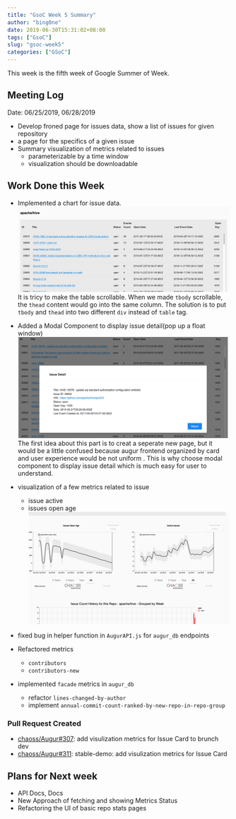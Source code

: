 ```yaml
---
title: "GsoC Week 5 Summary"
author: "bing0ne"
date: 2019-06-30T15:31:02+08:00
tags: ["GsoC"]
slug: "gsoc-week5"
categories: ["GSoC"]
---
```


This week is the fifth week of Google Summer of Week. 

<!--more-->

## Meeting Log

Date: 06/25/2019, 06/28/2019 

- Develop froned page for issues data, show a list of issues for given repository
- a page for the specifics of a given issue 
- Summary visualization of metrics related to issues
  - parameterizable by a time window
  - visualization should be downloadable

## Work Done this Week

- Implemented a chart for issue data.
![issue_overview](gsoc_issue_overview.png)
It is tricy to make the table scrollable. When we made `tbody` scrollable, the `thead` content would go into the same column. The solution is to put `tbody` and `thead` into two different `div` instead of `table` tag. 

- Added a Modal Component to display issue detail(pop up a float window)
![issue_detail](gsoc_issue_detail.png)
The first idea about this part is to creat a seperate new page, but it would be a little confused because augur frontend organized by card and user experience would be not uniform
. This is why choose modal component to display issue detail which is much easy for user to understand. 
 

- visualization of a few metrics related to issue
    - issue active
    - issues open age
![issues_vic](gsoc_viz_.png)


- fixed bug in helper function in `AugurAPI.js` for `augur_db` endpoints 
- Refactored metrics
    - `contributors`
    - `contributors-new`
- implemented `facade` metrics in `augur_db`
  - refactor `lines-changed-by-author`
  - implement `annual-commit-count-ranked-by-new-repo-in-repo-group` 

### Pull Request Created

- [chaoss/Augur#307](https://github.com/chaoss/augur/pull/307): add visulization metrics for Issue Card to brunch dev
- [chaoss/Augur#311](https://github.com/chaoss/augur/pull/311): stable-demo: add visulization metrics for Issue Card


## Plans for Next week 

- API Docs, Docs
- New Approach of fetching and showing Metrics Status 
- Refactoring the UI of basic repo stats pages